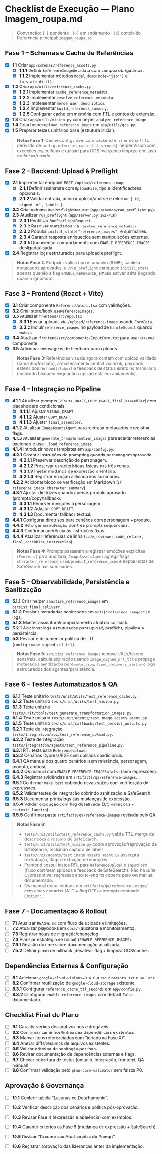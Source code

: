 # Checklist de Execução — Plano imagem_roupa.md

> Convenção: `[ ]` pendente · `[>]` em andamento · `[x]` concluído  
> Referência principal: `imagem_roupa.md`

## Fase 1 – Schemas e Cache de Referências
- [x] **1.1** Criar `app/schemas/reference_assets.py`
  - [x] **1.1.1** Definir `ReferenceImageMetadata` com campos obrigatórios.
  - [x] **1.1.2** Implementar métodos `model_dump(mode="json")` e `to_state_dict()`.
- [x] **1.2** Criar `app/utils/reference_cache.py`
  - [x] **1.2.1** Implementar `cache_reference_metadata`.
  - [x] **1.2.2** Implementar `resolve_reference_metadata`.
  - [x] **1.2.3** Implementar `merge_user_description`.
  - [x] **1.2.4** Implementar `build_reference_summary`.
  - [x] **1.2.5** Configurar cache em memória com TTL e pontos de extensão.
- [x] **1.3** Criar `app/utils/vision.py` com helper `analyze_reference_image`.
- [x] **1.4** Criar helper `upload_reference_image` em `app/utils/gcs.py`.
- [x] **1.5** Preparar testes unitários base (estrutura inicial).

> **Notas Fase 1:** Cache configurável com backend em memória (TTL derivado de `config.reference_cache_ttl_seconds`), helper Vision com exceções específicas e upload para GCS realizando limpeza em caso de falhas/unsafe.

## Fase 2 – Backend: Upload & Preflight
- [x] **2.1** Implementar endpoint `POST /upload/reference-image`
  - [x] **2.1.1** Definir assinatura com `UploadFile`, tipo e identificadores opcionais.
  - [x] **2.1.2** Validar entrada, acionar upload/análise e retornar `{ id, signed_url, labels }`.
- [x] **2.2** Criar schema `RunPreflightRequest` (`app/schemas/run_preflight.py`).
- [x] **2.3** Atualizar `run_preflight` (`app/server.py:162-410`)
  - [x] **2.3.1** Reutilizar `RunPreflightRequest`.
  - [x] **2.3.2** Resolver metadados via `resolve_reference_metadata`.
  - [x] **2.3.3** Popular `initial_state["reference_images"]` e summaries.
  - [x] **2.3.4** Garantir resposta enriquecida sem manipulações externas.
  - [x] **2.3.5** Documentar comportamento com `ENABLE_REFERENCE_IMAGES` desligada/ligada.
- [x] **2.4** Registrar logs estruturados para upload e preflight.

> **Notas Fase 2:** Endpoint valida tipo e tamanho (5 MB), cacheia metadados aprovados, e `/run_preflight` enriquece `initial_state` apenas quando a flag `ENABLE_REFERENCE_IMAGES` estiver ativa (logando quando ignorado).

## Fase 3 – Frontend (React + Vite)
- [x] **3.1** Criar componente `ReferenceUpload.tsx` com validações.
- [x] **3.2** Criar store/hook `useReferenceImages`.
- [x] **3.3** Atualizar `frontend/src/App.tsx`
  - [x] **3.3.1** Enviar uploads via `/upload/reference-image` usando `FormData`.
  - [x] **3.3.2** Incluir `reference_images` no payload de `handleSubmit` quando existir.
- [x] **3.4** Atualizar `frontend/src/components/InputForm.tsx` para usar o novo componente.
- [x] **3.5** Adicionar mensagens de feedback para uploads.

> **Notas Fase 3:** Referências visuais agora contam com upload validado (tamanho/formato), armazenamento central via hook, payloads estendidos no `handleSubmit` e feedback de status direto no formulário (incluindo bloqueio enquanto o upload está em andamento).

## Fase 4 – Integração no Pipeline
- [x] **4.1.1** Atualizar prompts (`VISUAL_DRAFT`, `COPY_DRAFT`, `final_assembler`) com placeholders condicionais.
  - [x] **4.1.1.1** Ajustar `VISUAL_DRAFT`.
  - [x] **4.1.1.2** Ajustar `COPY_DRAFT`.
  - [x] **4.1.1.3** Ajustar `final_assembler`.
- [x] **4.1.2** Atualizar `ImageAssetsAgent` para reidratar metadados e registrar flags.
- [x] **4.1.3** Atualizar `generate_transformation_images` para aceitar referências opcionais e usar `_load_reference_image`.
- [x] **4.1.4** Introduzir novos templates em `app/config.py`.
- [x] **4.2.1** Garantir instruções de prompting quando personagem aprovado.
  - [x] **4.2.1.1** Preservar descrição do personagem.
  - [x] **4.2.1.2** Preservar características físicas nas três cenas.
  - [x] **4.2.1.3** Injetar mudança de expressão orientada.
  - [x] **4.2.1.4** Registrar emoção aplicada nos summaries.
- [x] **4.2.2** Adicionar bloco de verificação em Markdown (`if reference_image_character_summary`).
- [x] **4.3.1** Ajustar diretrizes quando apenas produto aprovado (prompts/copy/fallback).
  - [x] **4.3.1.1** Remover menções a personagem.
  - [x] **4.3.1.2** Adaptar `COPY_DRAFT`.
  - [x] **4.3.1.3** Documentar fallback textual.
- [x] **4.4.1** Configurar diretrizes para cenários com personagem + produto.
- [x] **4.4.2** Reforçar manutenção dos três prompts sequenciais.
- [x] **4.4.3** Confirmar aderência às instruções fixas.
- [x] **4.4.4** Atualizar referências de linha (`code_reviewer`, `code_refiner`, `final_assembler_instruction`).

> **Notas Fase 4:** Prompts passaram a registrar emoções explícitas (`Emotion:`) para auditoria, `ImageAssetsAgent` agrega flags `character_reference_used`/`product_reference_used` e expõe notas de SafeSearch nos summaries.

## Fase 5 – Observabilidade, Persistência e Sanitização
- [x] **5.1.1** Criar helper `sanitize_reference_images` em `persist_final_delivery`.
- [x] **5.1.2** Persistir metadados sanitizados em `meta["reference_images"]` e logs.
- [x] **5.1.3** Manter assinatura/comportamento atual do callback.
- [x] **5.2.1** Adicionar logs estruturados para upload, preflight, pipeline e persistência.
- [x] **5.3** Revisar e documentar política de TTL (`config.image_signed_url_ttl`).

> **Notas Fase 5:** `sanitize_reference_images` remove URLs/tokens sensíveis, calcula expiração usando `image_signed_url_ttl` e propaga metadados sanitizados para `meta.json`, `final_delivery_status` e logs estruturados dos agentes/persistência.

## Fase 6 – Testes Automatizados & QA
- [x] **6.1.1** Teste unitário `tests/unit/utils/test_reference_cache.py`.
- [x] **6.1.2** Teste unitário `tests/unit/utils/test_vision.py`.
- [x] **6.1.3** Teste unitário `tests/unit/tools/test_generate_transformation_images.py`.
- [x] **6.1.4** Teste unitário `tests/unit/agents/test_image_assets_agent.py`.
- [x] **6.1.5** Teste unitário `tests/unit/callbacks/test_persist_outputs.py`.
- [x] **6.2.1** Teste de integração `tests/integration/api/test_reference_upload.py`.
- [x] **6.2.2** Teste de integração `tests/integration/agents/test_reference_pipeline.py`.
- [x] **6.3.1** RTL tests para `ReferenceUpload`.
- [x] **6.3.2** Cenários Cypress/E2E com uploads condicionais.
- [x] **6.4.1** QA manual dos quatro cenários (sem referência, personagem, produto, ambos).
- [x] **6.4.2** QA manual com `ENABLE_REFERENCE_IMAGES=false` (sem regressões).
- [x] **6.4.3** Registrar evidências em `artifacts/qa/reference-images`.
- [x] **6.5.1** Confirmar `make test` cobrindo novas suítes com verificação de expressões.
- [x] **6.5.2** Validar testes de integração cobrindo sanitização e SafeSearch.
- [x] **6.5.3** Documentar prints/logs das mudanças de expressão.
- [x] **6.5.4** Validar execução com flag desativada (3/3 variações + `contexto_landing`).
- [x] **6.5.5** Confirmar pasta `artifacts/qa/reference-images` revisada pelo QA.

> **Notas Fase 6:**
> - `tests/unit/utils/test_reference_cache.py` valida TTL, merge de descrições e resumo de SafeSearch.
> - `tests/unit/utils/test_vision.py` cobre aprovação/reprovação de SafeSearch, incluindo captura de labels.
> - `tests/unit/agents/test_image_assets_agent.py` assegura reidratação, flags e extração de emoções.
> - Frontend possui testes RTL para `ReferenceUpload` e `InputForm` (fluxo com/sem uploads e feedback de SafeSearch). Não há suíte Cypress ativa; regressão end-to-end foi coberta pelo QA manual documentado.
> - QA manual documentado em `artifacts/qa/reference-images/` com cinco cenários (A–D + flag OFF) e prompts contendo `Emotion:`.

## Fase 7 – Documentação & Rollout
- [ ] **7.1** Atualizar `README.md` com fluxo de uploads e limitações.
- [ ] **7.2** Atualizar playbooks em `docs/` (auditoria e monitoramento).
- [ ] **7.3** Registrar notas de migração/changelog.
- [ ] **7.4** Planejar estratégia de rollout (`ENABLE_REFERENCE_IMAGES`).
- [ ] **7.5.1** Revisão do time sobre documentação atualizada.
- [ ] **7.5.2** Definir plano de rollback (desativar flag + limpeza GCS/cache).

## Dependências Externas & Configuração
- [ ] **8.1** Adicionar `google-cloud-vision>=3.4.0` a `requirements.txt` e `uv.lock`.
- [ ] **8.2** Confirmar reutilização de `google-cloud-storage` existente.
- [ ] **8.3.1** Configurar `reference_cache_ttl_seconds` em `app/config.py`.
- [ ] **8.3.2** Configurar `enable_reference_images` com default `False` documentado.

## Checklist Final do Plano
- [ ] **9.1** Garantir verbos declarativos nos entregáveis.
- [ ] **9.2** Confirmar caminhos/linhas das dependências existentes.
- [ ] **9.3** Marcar itens referenciados com “(criado na Fase X)”.
- [ ] **9.4** Anexar diffs/resumos de arquivos existentes.
- [ ] **9.5** Validar critérios de aceitação por fase.
- [ ] **9.6** Revisar documentação de dependências externas e flags.
- [ ] **9.7** Checar cobertura de testes (unitário, integração, frontend, QA manual).
- [ ] **9.8** Confirmar validação pelo `plan-code-validator` sem falsos P0.

## Aprovação & Governança
- [ ] **10.1** Conferir tabela “Lacunas de Detalhamento”.
- [ ] **10.2** Verificar descrição dos cenários e política pós-aprovação.
- [ ] **10.3** Revisar Fase 4 (expressão e aparência) com exemplos.
- [ ] **10.4** Garantir critérios da Fase 6 (mudança de expressão + SafeSearch).
- [ ] **10.5** Revisar “Resumo das Atualizações de Prompt”.
- [ ] **10.6** Registrar aprovação das lideranças antes da implementação.

